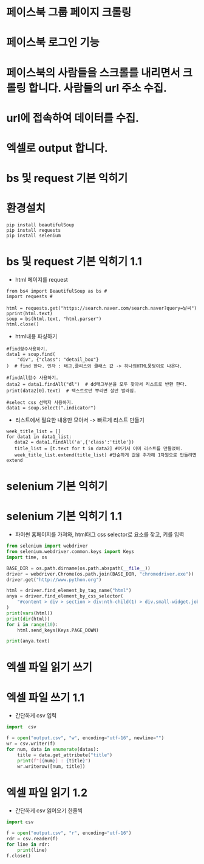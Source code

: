 # 페이스북 그룹 페이지 크롤링

# 페이스북 로그인 기능

# 페이스북의 사람들을 스크롤를 내리면서 크롤링 합니다. 사람들의 url 주소 수집.

# url에 접속하여 데이터를 수집.

# 엑셀로 output 합니다.

# bs 및 request 기본 익히기

# 환경설치

```
pip install beautifulSoup
pip install requests
pip install selenium
```

# bs 및 request 기본 익히기 1.1

- html 페이지를 request

```
from bs4 import BeautifulSoup as bs #
import requests #

html = requests.get("https://search.naver.com/search.naver?query=날씨")
pprint(html.text)
soup = bs(html.text, "html.parser")
html.close()
```

- html내용 파싱하기

```
#find함수사용하기.
data1 = soup.find(
    "div", {"class": "detail_box"}
)  # find 한다. 인자 : 태그,클리스와 클래스 값 -> 하나의HTML뭉텅이로 나온다.

#findAll함수 사용하기.
data2 = data1.findAll("dl")  # dd태그부분을 모두 찾아서 리스트로 반환 한다.
print(data2[0].text)  # 텍스트로만 뿌리면 살만 발라짐.

#select css 선택자 사용하기.
data1 = soup.select(".indicator")

```

- 리스트에서 필요한 내용만 모아서 -> 빠르게 리스트 만들기

```
week_title_list = []
for data1 in data1_list:
   data2 = data1.findAll('a',{'class':'title'})
   title_list = [t.text for t in data2] #여기서 이미 리스트를 만들었어.
   week_title_list.extend(title_list) #단순하게 값을 추가해 1차원으로 만들려면 extend

```

# selenium 기본 익히기

# selenium 기본 익히기 1.1

- 파이썬 홈페이지를 가져와, html태그 css selector로 요소를 찾고, 키를 입력

```python
from selenium import webdriver
from selenium.webdriver.common.keys import Keys
import time, os

BASE_DIR = os.path.dirname(os.path.abspath(__file__))
driver = webdriver.Chrome(os.path.join(BASE_DIR, "chromedriver.exe"))
driver.get("http://www.python.org")

html = driver.find_element_by_tag_name("html")
anya = driver.find_element_by_css_selector(
    "#content > div > section > div:nth-child(1) > div.small-widget.jobs-widget.last > h2"
)
print(vars(html))
print(dir(html))
for i in range(10):
    html.send_keys(Keys.PAGE_DOWN)

print(anya.text)

```

# 엑셀 파일 읽기 쓰기

# 엑셀 파일 쓰기 1.1

- 간단하게 csv 입력

```python
import  csv

f = open("output.csv", "w", encoding="utf-16", newline="")
wr = csv.writer(f)
for num, data in enumerate(datas):
    title = data.get_attribute("title")
    print(f"[{num}] : {title}")
    wr.writerow([num, title])
```

# 엑셀 파일 읽기 1.2

- 간단하게 csv 읽어오기 한줄씩

```python
import csv

f = open("output.csv", "r", encoding="utf-16")
rdr = csv.reader(f)
for line in rdr:
    print(line)
f.close()

```
